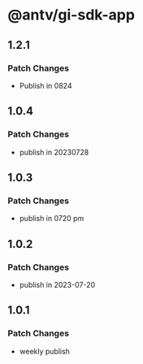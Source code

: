 # @antv/gi-sdk-app

## 1.2.1

### Patch Changes

- Publish in 0824

## 1.0.4

### Patch Changes

- publish in 20230728

## 1.0.3

### Patch Changes

- publish in 0720 pm

## 1.0.2

### Patch Changes

- publish in 2023-07-20

## 1.0.1

### Patch Changes

- weekly publish
